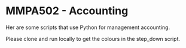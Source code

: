 # MMPA502 - Accounting

Her are some scripts that use Python for management accounting.

Please clone and run locally to get the colours in the step_down script.

